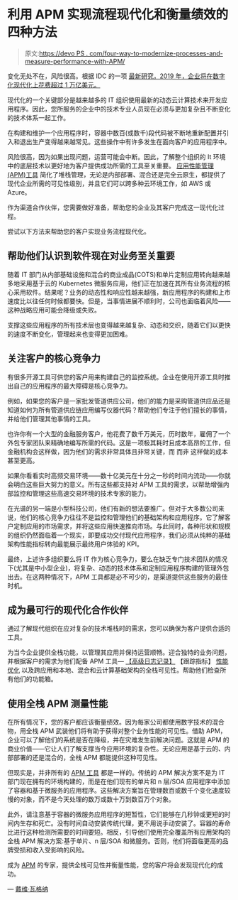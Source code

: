 # 利用 APM 实现流程现代化和衡量绩效的四种方法

> 原文:[https://devo PS . com/four-way-to-modernize-processes-and-measure-performance-with-APM/](https://devops.com/four-ways-to-modernize-processes-and-measure-performance-with-apm/)

变化无处不在，风险很高。根据 IDC 的一项 [最新研究，2019 年，企业将在数字化现代化上花费超过 1 万亿美元。](https://www.idc.com/getdoc.jsp?containerId=IDC_P32575)

现代化的一个关键部分是越来越多的 IT 组织使用最新的动态云计算技术来开发应用程序。因此，您所服务的企业中的技术专业人员现在必须与更加复杂且不断变化的技术体系一起工作。

在构建和维护一个应用程序时，容器中数百(或数千)段代码被不断地重新配置并引入和退出生产变得越来越常见。这些操作中有许多发生在面向客户的应用程序中。

风险很高，因为如果出现问题，运营可能会中断。因此，了解整个组织的 It 环境中的底层技术以更好地为客户提供成功所需的工具至关重要。 [应用性能管理(APM)工具](https://www.appoptics.com/application-monitoring-tools) 简化了堆栈管理，无论是内部部署、混合还是完全云原生，都提供了现代企业所需的可见性级别，并且它们可以跨多种云环境工作，如 AWS 或 Azure。

作为渠道合作伙伴，您需要做好准备，帮助您的企业及其客户完成这一现代化过程。

尝试以下方法来帮助您的客户实现业务流程现代化。

## **帮助他们认识到软件现在对业务至关重要**

随着 IT 部门从内部基础设施和混合的商业成品(COTS)和单片定制应用转向越来越多地采用基于云的 Kubernetes 微服务应用，他们正在加速在其所有业务流程的核心采用软件。结果呢？业务的动态性和响应性越来越强，新应用程序的构建和上市速度比以往任何时候都要快。但是，当事情进展不顺利时，公司也面临着风险——这种战略应用可能会降级或失败。

支撑这些应用程序的所有技术层也变得越来越复杂、动态和交织，随着它们以更快的速度不断变化，管理起来也变得更加困难。

## **关注客户的核心竞争力**

有很多开源工具可供您的客户用来构建自己的监控系统。企业在使用开源工具时推出自己的应用程序的最大障碍是核心竞争力。

例如，如果您的客户是一家批发管道供应公司，他们的能力是采购管道供应品还是知道如何为所有管道供应链应用编写仪器代码？帮助他们专注于他们擅长的事情，并给他们管理其他事情的工具。

也许你有一个大型的金融服务客户，他花费了数千万美元，历时数年，雇佣了一个外包专家团队来精确地编写所需的代码。这是一项极其耗时且成本高昂的工作，但金融机构会这样做，因为他们的需求非常具体且非常关键，而 而非 这样做的成本甚至更高。

如果你看看实时高频交易环境——数十亿美元在十分之一秒的时间内流动——你就会明白这些巨大努力的意义。所有这些都支持对 APM 工具的需求，以帮助增强内部监控和管理这些高速交易环境的技术专家的能力。

在光谱的另一端是小型科技公司，他们有新的想法要推广。但对于大多数公司来说，他们的核心竞争力往往不是监控和管理他们的基础架构和应用程序。它了解客户定制应用的市场需求，并将这些应用快速推向市场。与此同时，各种形状和规模的组织仍然面临着一个现实，即要成功交付现代应用程序，我们必须从纯粹的基础架构性能指标转向最能展示最终用户体验的 KPI。

最终，上述许多组织要么将 IT 作为核心竞争力，要么在缺乏专门技术团队的情况下(尤其是中小型企业)，将复杂、动态的技术体系和定制应用程序构建的管理外包出去。在这两种情况下，APM 工具都是必不可少的，是渠道提供这些服务的最佳时机。

## **成为最可行的现代化合作伙伴**

通过了解现代组织在应对复杂的技术堆栈时的需求，您可以确保为客户提供合适的工具。

为当今企业提供全栈功能，以管理其应用并保持运营顺畅。迎合独特的业务问题，并根据客户的需求为他们配备 APM 工具— [【高级日志记录】](https://www.loggly.com/) 【跟踪指标】 [性能优化](https://www.pingdom.com/solutions/web-performance-optimization-solution/) 以及跨应用和本地、混合和云计算基础架构的全栈可见性。帮助他们检查所有他们的功能箱。

## **使用全栈 APM 测量性能**

在所有情况下，您的客户都应该衡量绩效。因为每家公司都使用数字技术的混合物，用全栈 APM 武装他们将有助于获得对整个业务性能的可见性。借助 APM，企业可以了解他们的系统是否在降级，并在灾难发生前解决问题。这就是 APM 的商业价值——它让人们了解支撑当今应用环境的复杂性。无论应用是基于云的、内部部署的还是混合的，全栈 APM 都能提供这种可见性。

但现实是，并非所有的 [APM 工具](https://www.appoptics.com/apm-tools) 都是一样的。传统的 APM 解决方案不是为 IT 部门现在拥有的环境构建的，而是在他们现有的单片和 n 层/SOA 应用程序中添加了容器和基于微服务的应用程序。这些解决方案旨在管理数百或数千个变化速度较慢的对象，而不是今天处理的数万或数十万到数百万个对象。

此外，请注意基于容器的微服务应用程序的短暂性，它们能够在几秒钟或更短的时间内生存和死亡。没有时间自动安装传统代理，更不用说手动安装了。容器的寿命比进行这种检测所需要的时间要短。相反，引导他们使用完全覆盖所有应用架构的全栈 APM 解决方案:基于单片、n 层/SOA 和微服务。否则，他们将面临更高的品牌受损和收入受影响的风险。

成为 [APM](https://devops.com/apm-for-all-simplifying-the-complexity-of-cloud/) 的专家，提供全栈可见性并衡量性能，您的客户将会发现现代化的成功。

— [戴维·瓦格纳](https://devops.com/author/david-wagner/)